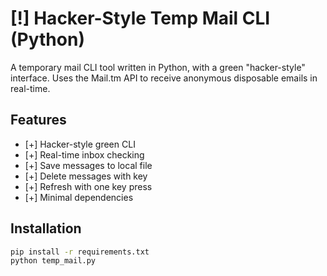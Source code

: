 # [!] Hacker-Style Temp Mail CLI (Python)

A temporary mail CLI tool written in Python, with a green "hacker-style" interface. Uses the Mail.tm API to receive anonymous disposable emails in real-time.

##  Features
- [+] Hacker-style green CLI
- [+] Real-time inbox checking
- [+] Save messages to local file
- [+] Delete messages with key
- [+] Refresh with one key press
- [+] Minimal dependencies

##  Installation
```bash
pip install -r requirements.txt
python temp_mail.py
```
